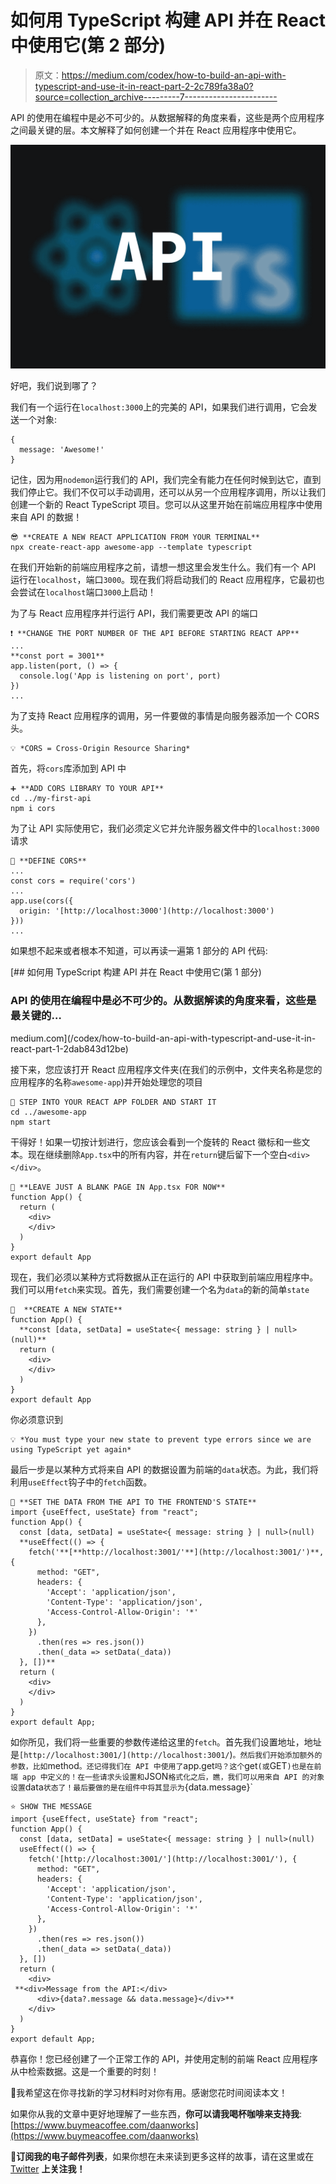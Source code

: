 # 如何用 TypeScript 构建 API 并在 React 中使用它(第 2 部分)

> 原文：<https://medium.com/codex/how-to-build-an-api-with-typescript-and-use-it-in-react-part-2-2c789fa38a0?source=collection_archive---------7----------------------->

API 的使用在编程中是必不可少的。从数据解释的角度来看，这些是两个应用程序之间最关键的层。本文解释了如何创建一个并在 React 应用程序中使用它。

![](img/769b008725fd3857c0db02c467f5f919.png)

好吧，我们说到哪了？

我们有一个运行在`localhost:3000`上的完美的 API，如果我们进行调用，它会发送一个对象:

```
{
  message: 'Awesome!'
}
```

记住，因为用`nodemon`运行我们的 API，我们完全有能力在任何时候到达它，直到我们停止它。我们不仅可以手动调用，还可以从另一个应用程序调用，所以让我们创建一个新的 React TypeScript 项目。您可以从这里开始在前端应用程序中使用来自 API 的数据！

```
😎 **CREATE A NEW REACT APPLICATION FROM YOUR TERMINAL**
npx create-react-app awesome-app --template typescript
```

在我们开始新的前端应用程序之前，请想一想这里会发生什么。我们有一个 API 运行在`localhost`，端口`3000`。现在我们将启动我们的 React 应用程序，它最初也会尝试在`localhost`端口`3000`上启动！

为了与 React 应用程序并行运行 API，我们需要更改 API 的端口

```
❗️ **CHANGE THE PORT NUMBER OF THE API BEFORE STARTING REACT APP**
...
**const port = 3001**
app.listen(port, () => {
  console.log('App is listening on port', port)
})
...
```

为了支持 React 应用程序的调用，另一件要做的事情是向服务器添加一个 CORS 头。

```
💡 *CORS = Cross-Origin Resource Sharing*
```

首先，将`cors`库添加到 API 中

```
➕ **ADD CORS LIBRARY TO YOUR API**
cd ../my-first-api
npm i cors
```

为了让 API 实际使用它，我们必须定义它并允许服务器文件中的`localhost:3000`请求

```
🍏 **DEFINE CORS**
...
const cors = require('cors')
...
app.use(cors({
  origin: '[http://localhost:3000'](http://localhost:3000')
}))
...
```

如果想不起来或者根本不知道，可以再读一遍第 1 部分的 API 代码:

[](/codex/how-to-build-an-api-with-typescript-and-use-it-in-react-part-1-2dab843d12be) [## 如何用 TypeScript 构建 API 并在 React 中使用它(第 1 部分)

### API 的使用在编程中是必不可少的。从数据解读的角度来看，这些是最关键的…

medium.com](/codex/how-to-build-an-api-with-typescript-and-use-it-in-react-part-1-2dab843d12be) 

接下来，您应该打开 React 应用程序文件夹(在我们的示例中，文件夹名称是您的应用程序的名称`awesome-app`)并开始处理您的项目

```
🔌 STEP INTO YOUR REACT APP FOLDER AND START IT
cd ../awesome-app
npm start
```

干得好！如果一切按计划进行，您应该会看到一个旋转的 React 徽标和一些文本。现在继续删除`App.tsx`中的所有内容，并在`return`键后留下一个空白`<div></div>`。

```
🦴 **LEAVE JUST A BLANK PAGE IN App.tsx FOR NOW**
function App() {
  return (
    <div>
    </div>
  )
}
export default App
```

现在，我们必须以某种方式将数据从正在运行的 API 中获取到前端应用程序中。我们可以用`fetch`来实现。首先，我们需要创建一个名为`data`的新的简单`state`

```
💾  **CREATE A NEW STATE**
function App() {
  **const [data, setData] = useState<{ message: string } | null>(null)**
  return (
    <div>
    </div>
  )
}
export default App
```

你必须意识到

```
💡 *You must type your new state to prevent type errors since we are using TypeScript yet again*
```

最后一步是以某种方式将来自 API 的数据设置为前端的`data`状态。为此，我们将利用`useEffect`钩子中的`fetch`函数。

```
🦄 **SET THE DATA FROM THE API TO THE FRONTEND'S STATE**
import {useEffect, useState} from "react";
function App() {
  const [data, setData] = useState<{ message: string } | null>(null)
  **useEffect(() => {
    fetch('**[**http://localhost:3001/'**](http://localhost:3001/')**, {
      method: "GET",
      headers: {
        'Accept': 'application/json',
        'Content-Type': 'application/json',
        'Access-Control-Allow-Origin': '*'
      },
    })
      .then(res => res.json())
      .then(_data => setData(_data))
  }, [])**
  return (
    <div>
    </div>
  )
}
export default App;
```

如你所见，我们将一些重要的参数传递给这里的`fetch`。首先我们设置地址，地址是`[http://localhost:3001/](http://localhost:3001/`)`。然后我们开始添加额外的参数，比如`method`。还记得我们在 API 中使用了`app.get`吗？这个`get`(或`GET`)也是在前端 app 中定义的！在一些请求头设置和`JSON`格式化之后，瞧，我们可以用来自 API 的对象设置`data`状态了！最后要做的是在组件中将其显示为`{data.message}`

```
⭐️ SHOW THE MESSAGE
import {useEffect, useState} from "react";
function App() {
  const [data, setData] = useState<{ message: string } | null>(null)
  useEffect(() => {
    fetch('[http://localhost:3001/'](http://localhost:3001/'), {
      method: "GET",
      headers: {
        'Accept': 'application/json',
        'Content-Type': 'application/json',
        'Access-Control-Allow-Origin': '*'
      },
    })
      .then(res => res.json())
      .then(_data => setData(_data))
  }, [])
  return (
    <div>
 **<div>Message from the API:</div>
      <div>{data?.message && data.message}</div>**
    </div>
  )
}
export default App;
```

恭喜你！您已经创建了一个正常工作的 API，并使用定制的前端 React 应用程序从中检索数据。这是一个重要的时刻！

👋我希望这在你寻找新的学习材料时对你有用。感谢您花时间阅读本文！

如果你从我的文章中更好地理解了一些东西，**你可以请我喝杯咖啡来支持我**:[https://www.buymeacoffee.com/daanworks](https://www.buymeacoffee.com/daanworks)

📯**订阅我的电子邮件列表**，如果你想在未来读到更多这样的故事，请在这里或在 [Twitter](https://twitter.com/daanwords) **上关注我！**